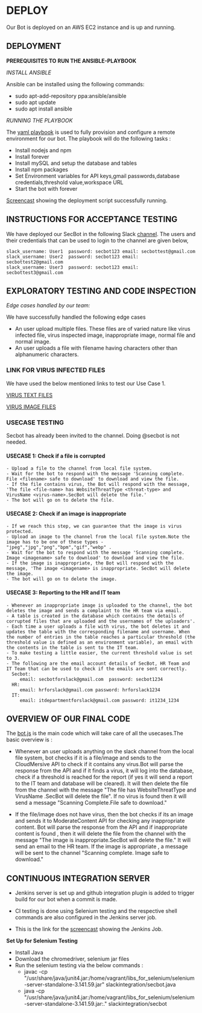 # DEPLOY

Our Bot is deployed on an AWS EC2 instance and is up and running.

## DEPLOYMENT

**PREREQUISITES TO RUN THE ANSIBLE-PLAYBOOK**

*INSTALL ANSIBLE*

Ansible can be installed using the following commands:
- sudo apt-add-repository ppa:ansible/ansible
- sudo apt update
- sudo apt install ansible

*RUNNING THE PLAYBOOK*

The [yaml playbook](https://github.ncsu.edu/csc510-fall2019/CSC510-8/blob/master/Milestone4/INITIAL_CONFIGURATION.yml) is used to fully provision and configure a remote environment for our bot. The playbook will do the following tasks :
- Install nodejs and npm
- Install forever
- Install mySQL and setup the database and tables
- Install npm packages
- Set Environment variables for API keys,gmail passwords,database credentials,threshold value,workspace URL
- Start the bot with forever

[Screencast](https://drive.google.com/file/d/13Ovh_LjDCxtMtnHFpOpHTf8Q5O4mCtyG/view?usp=sharing) showing the deployment script successfully running.

## INSTRUCTIONS FOR ACCEPTANCE TESTING
We have deployed our SecBot in the following Slack [channel](https://thencsu.slack.com). The users and their credentials that can be used to login to the channel are given below,

```
slack_username: User1  password: secbot123 email: secbottest@gmail.com 
slack_username: User2  password: secbot123 email: secbottest2@gmail.com 
slack_username: User3  password: secbot123 email: secbottest3@gmail.com 
```

## EXPLORATORY TESTING AND CODE INSPECTION

*Edge cases handled by our team:*

We have successfully handled the following edge cases 
- An user upload multiple files. These files are of varied nature like virus infected file, virus inspected image, inappropriate image, normal file and normal image. 
- An user uploads a file with filename having characters other than alphanumeric characters.

### LINK FOR VIRUS INFECTED FILES ###
We have used the below mentioned links to test our Use Case 1.

[VIRUS TEXT FILES](https://www.eicar.org/?page_id=3950)

[VIRUS IMAGE FILES](https://github.com/fuzzdb-project/fuzzdb/blob/master/attack/file-upload/malicious-images/POC_phpinfo-metadata.jpg)

### USECASE TESTING
Secbot has already been invited to the channel. Doing @secbot is not needed.

#### USECASE 1: Check if a file is corrupted
```
- Upload a file to the channel from local file system. 
- Wait for the bot to respond with the message 'Scanning complete. File <filename> safe to download' to download and view the file. 
- If the file contains virus, the Bot will respond with the message, 'The file <file-name> has WebsiteThreatType <threat-type> and VirusName <virus-name>.SecBot will delete the file.' 
- The bot will go on to delete the file.
```
  
#### USECASE 2: Check if an image is inappropriate
```
- If we reach this step, we can guarantee that the image is virus protected.
- Upload an image to the channel from the local file system.Note the image has to be one of these types - "jpeg","jpg","png","bpm","gif","webp" .
- Wait for the bot to respond with the message 'Scanning complete. Image <imagename> safe to download' to download and view the file. 
- If the image is inappropriate, the Bot will respond with the message, 'The image <imagename> is inappropriate. SecBot will delete the image. 
- The bot will go on to delete the image.
```

#### USECASE 3: Reporting to the HR and IT team
```
- Whenever an inappropriate image is uploaded to the channel, the bot deletes the image and sends a complaint to the HR team via email. 
- A table is created in the database which contains the details of corrupted files that are uploaded and the usernames of the uploaders'. 
- Each time a user uploads a file with virus, the bot deletes it and updates the table with the corresponding filename and username. When the number of entries in the table reaches a particular threshold (the threshold value is defined as an environment variable), an email with the contents in the table is sent to the IT team. 
- To make testing a little easier, the current threshold value is set to 3. 
- The following are the email account details of SecBot, HR Team and IT Team that can be used to check if the emails are sent correctly.
  Secbot:
     email: secbotforslack@gmail.com  password: secbot1234
  HR:
     email: hrforslack@gmail.com password: hrforslack1234
  IT:
     email: itdepartmentforslack@gmail.com password: it1234_1234
 ```

## OVERVIEW OF OUR FINAL CODE
The [bot.js](https://github.ncsu.edu/csc510-fall2019/CSC510-8/blob/master/Milestone4/bot.js) is the main code which will take care of all the usecases.The basic overview is :

- Whenever an user uploads anything on the slack channel from the local file system, bot checks if it is a file/image and sends to the CloudMersive API to check if it contains any virus.Bot will parse the response from the API and if it finds a virus, it will log into the database, check if a threshold is reached for the report (if yes it will send a report to the IT team and database will be cleared). It will then delete the file from the channel with the message "The file <file-name> has WebsiteThreatType <threat-type> and VirusName <virus-name>.SecBot will delete the file". If no virus is found then it will send a message "Scanning Complete.File <file-name> safe to download."
  
- If the file/image does not have virus, then the bot checks if its an image and sends it to ModerateContent API for checking any inappropriate content. Bot will parse the response from the API and if inappropriate content is found , then it will delete the file from the channel with the message "The image <image-name> is inappropriate.SecBot will delete the file." It will send an email to the HR team. If the image is appropriate , a message will be sent to the channel "Scanning complete. Image <image-name> safe to download."
  
## CONTINUOUS INTEGRATION SERVER

- Jenkins server is set up and github integration plugin is added to trigger build for our bot when a commit is made.

- CI testing is done using Selenium testing and the respective shell commands are also configured in the Jenkins server job.

- This is the link for the [screencast](https://drive.google.com/file/d/1sa_67aB_csmgHNcvsUO3ru7ZOlRVK5e_/view?usp=sharing) showing the Jenkins Job.

**Set Up for Selenium Testing**

- Install Java
- Download the chromedriver, selenium jar files
- Run the selenium testing via the below commands : 
	- javac -cp "/usr/share/java/junit4.jar:/home/vagrant/libs_for_selenium/selenium-server-standalone-3.141.59.jar" slackintegration/secbot.java
	- java -cp "/usr/share/java/junit4.jar:/home/vagrant/libs_for_selenium/selenium-server-standalone-3.141.59.jar:." slackintegration/secbot
